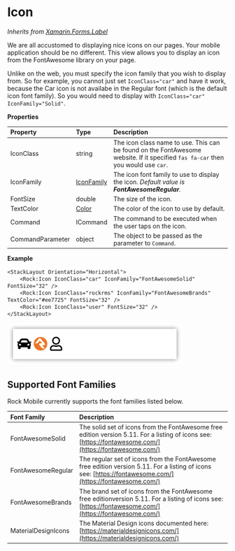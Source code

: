 # Icon

_Inherits from_ [_Xamarin.Forms.Label_](https://docs.microsoft.com/en-us/dotnet/api/xamarin.forms.label)

We are all accustomed to displaying nice icons on our pages. Your mobile application should be no different. This view allows you to display an icon from the FontAwesome library on your page.

Unlike on the web, you must specify the icon family that you wish to display from. So for example, you cannot just set `IconClass="car"` and have it work, because the Car icon is not availabe in the Regular font \(which is the default icon font family\). So you would need to display with `IconClass="car" IconFamily="Solid"`.

**Properties**

| Property | Type | Description |
| :--- | :--- | :--- |
| IconClass | string | The icon class name to use. This can be found on the FontAwesome website. If it specified `fas fa-car` then you would use `car`. |
| IconFamily | [IconFamily](https://github.com/SparkDevNetwork/Rock.Mobile/wiki/Developer-Reference#IconFamily) | The icon font family to use to display the icon. _Default value is **FontAwesomeRegular**._ |
| FontSize | double | The size of the icon. |
| TextColor | [Color](https://docs.microsoft.com/en-us/dotnet/api/xamarin.forms.color) | The color of the icon to use by default. |
| Command | ICommand | The command to be executed when the user taps on the icon. |
| CommandParameter | object | The object to be passed as the parameter to `Command`. |

**Example**

```text
<StackLayout Orientation="Horizontal">
    <Rock:Icon IconClass="car" IconFamily="FontAwesomeSolid" FontSize="32" />
    <Rock:Icon IconClass="rockrms" IconFamily="FontAwesomeBrands" TextColor="#ee7725" FontSize="32" />
    <Rock:Icon IconClass="user" FontSize="32" />
</StackLayout>
```

![](../../.gitbook/assets/icon-1.png)

## Supported Font Families

Rock Mobile currently supports the font families listed below.

| Font Family | Description |
| :--- | :--- |
| FontAwesomeSolid | The solid set of icons from the FontAwesome free edition version 5.11. For a listing of icons see: [https://fontawesome.com/](https://fontawesome.com/) |
| FontAwesomeRegular | The regular set of icons from the FontAwesome free edition version 5.11. For a listing of icons see: [https://fontawesome.com/](https://fontawesome.com/) |
| FontAwesomeBrands | The brand set of icons from the FontAwesome free editionversion 5.11. For a listing of icons see: [https://fontawesome.com/](https://fontawesome.com/) |
| MaterialDesignIcons | The Material Design icons documented here: [https://materialdesignicons.com/](https://materialdesignicons.com/) |


